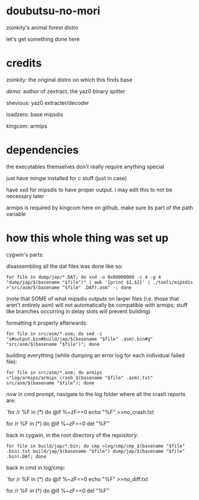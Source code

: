 # doubutsu-no-mori
zoinkity's animal forest distro

let's get something done here

# credits
zoinkity: the original distro on which this finds base

_demo_: author of zextract, the yaz0 binary spitter

shevious: yaz0 extracter/decoder

loadzero: base mipsdis

kingcom: armips

# dependencies
the executables themselves don't really require anything special

just have mingw installed for c stuff (just in case)

have xxd for mipsdis to have proper output.  i may edit this to not be necessary later

armips is required by kingcom here on github, make sure its part of the path variable

# how this whole thing was set up
cygwin's parts:

disassembling all the dat files was done like so:

`for file in dump/jap/*.DAT; do xxd -o 0x00000000 -c 4 -g 4 "dump/jap/$(basename "$file")" | awk '{print $1,$2}' | ./tools/mipsdis >"src/asm/$(basename "$file" .DAT).asm" -; done`

(note that SOME of what mipsdis outputs on larger files (i.e. those that aren't entirely asm) will not automatically be compatible with armips; stuff like branches occurring in delay slots will prevent building)

formatting it properly afterwards:

`for file in src/asm/*.asm; do sed -i "s#output.bin#build/jap/$(basename "$file" .asm).bin#g" "src/asm/$(basename "$file")"; done`

building everything (while dumping an error log for each individual failed file):

`for file in src/asm/*.asm; do armips >"log/armips/armips_crash_$(basename "$file" .asm).txt" src/asm/$(basename "$file"); done`

now in cmd prompt, navigate to the log folder where all the crash reports are:

`for /r %F in (*) do @if %~zF==0 echo "%F" >>no_crash.txt

for /r %F in (*) do @if %~zF==0 del "%F"`

back in cygwin, in the root directory of the repository:

`for file in build/jap/*.bin; do cmp >log/cmp/cmp_$(basename "$file" .bin).txt build/jap/$(basename "$file") dump/jap/$(basename "$file" .bin).DAT; done`

back in cmd in log/cmp:

`for /r %F in (*) do @if %~zF==0 echo "%F" >>no_diff.txt

for /r %F in (*) do @if %~zF==0 del "%F"`
